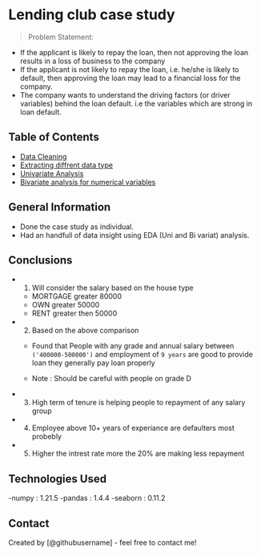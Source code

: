 # Lending club case study
> Problem Statement:
- If the applicant is likely to repay the loan, then not approving the loan results in a loss of business to the company
- If the applicant is not likely to repay the loan, i.e. he/she is likely to default, then approving the loan may lead to a financial loss for the company.
- The company wants to understand the driving factors (or driver variables) behind the loan default. i.e the variables which are strong in loan default.


## Table of Contents
* [Data Cleaning]()
* [Extracting diffrent data type]()
* [Univariate Analysis]()
* [Bivariate analysis for numerical variables]()


## General Information
- Done the case study as individual.
- Had an handfull of data insight using EDA (Uni and Bi variat) analysis.


## Conclusions
- 1. Will consider the salary based on the house type

    - MORTGAGE greater 80000
    - OWN greater 50000
    - RENT greater then 50000

- 2. Based on the above comparison 

    - Found that People with any grade and annual salary between `('400000-500000')` and employment of `9 years` are good to provide loan they generally pay loan properly

    - Note : Should be careful with people on grade D

- 3. High term of tenure is helping people to repayment of any salary group

- 4. Employee above 10+ years of experiance are defaulters most probebly 

- 5. Higher the intrest rate more the 20% are making less repayment
<!-- You don't have to answer all the questions - just the ones relevant to your project. -->


## Technologies Used
-numpy 	: 1.21.5
-pandas : 1.4.4
-seaborn : 0.11.2

<!-- As the libraries versions keep on changing, it is recommended to mention the version of library used in this project -->

## Contact
Created by [@githubusername] - feel free to contact me!
